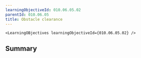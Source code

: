 ```yaml
---
learningObjectiveId: 010.06.05.02
parentId: 010.06.05
title: Obstacle clearance
---
```


```tsx eval
<LearningOBjectives learningObjectiveId={010.06.05.02} />
```

## Summary
